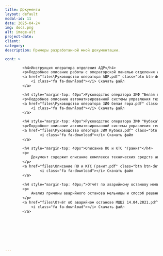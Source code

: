 ```yaml
---
title: Документы
layout: default
modal-id: 11
date: 2025-04-24
img: docs.png
alt: image-alt
project-date: 
client: 
category: 
description: Примеры разработанной мной документации.

cont: >

        <h4>Инструкция оператора отделения АДР</h4>
        <p>Подробное описание работы с операторской панелью отделения адсорбции, десорбции и восстановления угля (АДР). Документ содержит информацию о принципах управления технологическими процессами и взаимодействии с различными элементами интерфейса.</p>
        <a href="files\Руководство оператора АДР.pdf" class="btn btn-default" style>
            <i class="fa fa-download"></i> Скачать файл
        </a>

        <h4 style="margin-top: 40px">Руководство оператора ЗИФ "Белая гора" АДР</h4>
        <p>Подробное описание автоматизированной системы управления технологическими процессами золотоизвлекательной фабрики. Документ содержит информацию о структуре системы, принципах работы основных компонентов и правилах взаимодействия оператора с автоматизированным рабочим местом.</p>
        <a href="files\Руководство оператора ЗИФ белая гора.pdf" class="btn btn-default">
            <i class="fa fa-download"></i> Скачать файл
        </a>

        <h4 style="margin-top: 40px">Руководство оператора ЗИФ "Кубака"</h4>
        <p>Подробное описание автоматизированной системы управления технологическими процессами золотоизвлекательной фабрики. Содержит информацию о структуре системы, принципах работы основных компонентов и правилах взаимодействия оператора с автоматизированным рабочим местом.</p>
        <a href="files\Руководство опертора ЗИФ Кубака.pdf" class="btn btn-default">
                <i class="fa fa-download"></i> Скачать файл
        </a>

        <h4 style="margin-top: 40px">Описание ПО и КТС "Гранит"</h4>
        <p> 
            Документ содержит описание комплекса технических средств автоматизированной системы оперативного диспетчерского контроля и управления 5-ой технологической линией дробильно-сортировочного завода «Гранит».
        </p>
        <a href="files\Описание ПО и КТС Гранит.pdf" class="btn btn-default">
                <i class="fa fa-download"></i> Скачать файл
        </a>
    
        <h4 style="margin-top: 40px;">Отчёт по аварийному останову мельницы</h4>
        <p> 
            Анализ причины аварийного останова мельницы и способ решения проблемы.
        </p>
        <a href="files\Отчёт об аварийном останове МШЦ2 14.04.2021.pdf" class="btn btn-default">
            <i class="fa fa-download"></i> Скачать файл
        </a>
 




  


---
```

